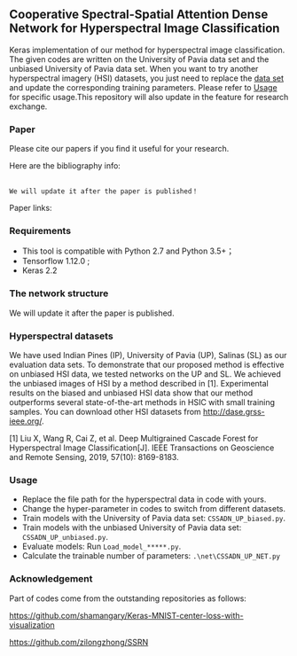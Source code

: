 ## Cooperative Spectral-Spatial Attention Dense Network for Hyperspectral Image Classification

Keras implementation of our method for hyperspectral image classification. The given codes are written on the University of Pavia data set and the unbiased University of Pavia data set. When you want to try another hyperspectral imagery (HSI) datasets, you just need to replace the [data set](<https://github.com/dangnianhefeng/CSSADN-HSIC#hyperspectral-datasets>) and update the corresponding training parameters. Please refer to [Usage](<https://github.com/dangnianhefeng/CSSADN-HSIC#usage>) for specific usage.This repository will also update in the feature for research exchange.

### Paper

Please cite our papers if you find it useful for your research.

Here are the bibliography info:

```

We will update it after the paper is published！

```

Paper links:



### Requirements

- This tool is compatible with Python 2.7 and Python 3.5+；
- Tensorflow 1.12.0 ;
- Keras 2.2

### The network structure

We will update it after the paper is published.

### Hyperspectral datasets

 We have used Indian Pines (IP), University of Pavia (UP), Salinas (SL) as our evaluation data sets. To demonstrate that our proposed method is effective on unbiased HSI data, we tested networks on the UP and SL. We achieved the unbiased images of HSI by a method described in [1]. Experimental results on the biased and unbiased HSI data show that our method outperforms several state-of-the-art methods in HSIC with small training samples. You can download other HSI datasets from <http://dase.grss-ieee.org/>.

[1] Liu X, Wang R, Cai Z, et al. Deep Multigrained Cascade Forest for Hyperspectral Image Classification[J]. IEEE Transactions on Geoscience and Remote Sensing, 2019, 57(10): 8169-8183.

### Usage

- Replace the file path for the hyperspectral data in code with yours.
- Change the hyper-parameter in codes to switch from different datasets.
- Train models with the University of Pavia data set: `CSSADN_UP_biased.py`.
- Train models with the unbiased University of Pavia data set: `CSSADN_UP_unbiased.py`.
- Evaluate models: Run `Load_model_*****.py`.
- Calculate the trainable number of parameters: `.\net\CSSADN_UP_NET.py`

### Acknowledgement

Part of codes come from the outstanding repositories as follows:

<https://github.com/shamangary/Keras-MNIST-center-loss-with-visualization>

<https://github.com/zilongzhong/SSRN>